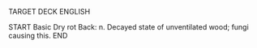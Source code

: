 TARGET DECK
ENGLISH

START
Basic
Dry rot
Back: n. Decayed state of unventilated wood; fungi causing this.
END
